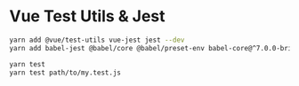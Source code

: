 # Vue Test Utils & Jest

```bash
yarn add @vue/test-utils vue-jest jest --dev
yarn add babel-jest @babel/core @babel/preset-env babel-core@^7.0.0-bridge.0 babel-polyfill --dev
```

```bash
yarn test
yarn test path/to/my.test.js
```
